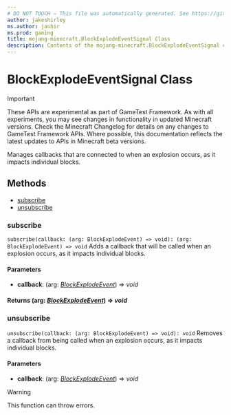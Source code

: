 ```yaml
---
# DO NOT TOUCH — This file was automatically generated. See https://github.com/Mojang/MinecraftApiDocsGenerator to modify descriptions, examples, etc.
author: jakeshirley
ms.author: jashir
ms.prod: gaming
title: mojang-minecraft.BlockExplodeEventSignal Class
description: Contents of the mojang-minecraft.BlockExplodeEventSignal class.
---
```

# BlockExplodeEventSignal Class
>[!IMPORTANT]
>These APIs are experimental as part of GameTest Framework. As with all experiments, you may see changes in functionality in updated Minecraft versions. Check the Minecraft Changelog for details on any changes to GameTest Framework APIs. Where possible, this documentation reflects the latest updates to APIs in Minecraft beta versions.

Manages callbacks that are connected to when an explosion occurs, as it impacts individual blocks.

## Methods
- [subscribe](#subscribe)
- [unsubscribe](#unsubscribe)

### **subscribe**
`
subscribe(callback: (arg: BlockExplodeEvent) => void): (arg: BlockExplodeEvent) => void
`
Adds a callback that will be called when an explosion occurs, as it impacts individual blocks.

#### **Parameters**
- **callback**: (arg: [*BlockExplodeEvent*](BlockExplodeEvent.md)) => *void*

#### **Returns** (arg: [*BlockExplodeEvent*](BlockExplodeEvent.md)) => *void*

### **unsubscribe**
`
unsubscribe(callback: (arg: BlockExplodeEvent) => void): void
`
Removes a callback from being called when an explosion occurs, as it impacts individual blocks.

#### **Parameters**
- **callback**: (arg: [*BlockExplodeEvent*](BlockExplodeEvent.md)) => *void*
> [!WARNING]
> This function can throw errors.
